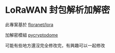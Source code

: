 # LoRaWAN 封包解析加解密

此專案基於 [floranet/lora](https://github.com/Fluent-networks/floranet/tree/master/floranet/lora)

加解密模組 [pycryptodome](https://pypi.org/project/pycryptodome/)

可能有些地方還沒完全修改完，有興趣可以一起修改
